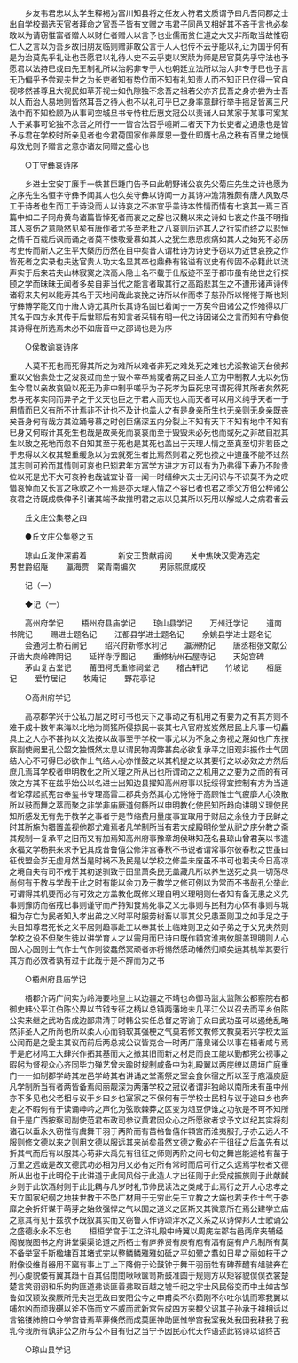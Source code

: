<!-- { "loadSidebar": true } -->
　　乡友韦君忠以太学生释褐为富川知县将之任友人符君文质谓予曰凡吾同郡之士出自学校谒选天官者拜命之官吾子皆有文赠之韦君子同邑又相好其不吝于言也必矣敢以为请窃惟富者赠人以财仁者赠人以言予也业儒而贫仁道之大又非所敢当故惟窃仁人之言以为吾乡故旧朋友临则赠非敢公言于人人也传不云乎能以礼让为国乎何有是为治莫先乎礼让也吾愿君以礼待人史不云乎吏以案牍为师是居官莫先乎守法也予愿君以法持巳或曰先王制礼所以治躬非专于人也朝廷立法所以治人非专于巳也子言无乃偏乎予尝观夫世之为长吏者知有势位而不知有礼知责人而不知正巳仅得一官自视哆然甚尊且大视民如草芥视士如仇隙独不念吾之祖若父亦齐民吾之身亦尝为士吾以人而治人易地则皆然耳吾之待人也不以礼可乎巳之身率意肆行举手摇足皆离三尺法中而不知检顾乃从事司空城旦书专恃柱后惠文冠公以责诸人曰某家于某事可案某人于某事可论独不念吾之所行一一皆合法否乎噫斯二者天下为长吏者之通患也是皆予与君在学校时所亲见者也今君荷国家作养厚恩一登仕即膺七品之秩有百里之地慎母效尤则予赠言之意亦诸友同赠之盛心也 

　　○丁守彝哀诗序 

　　乡进士宝安丁廉手一帙甚巨踵门告予曰此朝野诸公哀先父菊庄先生之诗也愿为之序先生名恒字守彝予闻其人也久矣守彝以诗闻一方其诗冲澹清雅颇有唐人风致尽工于诗者也生而工于诗没而人以诗哀之不亦宜乎盖诗本性情而情有七哀其一焉三百篇中如二子同舟黄鸟诸篇皆悼死者而哀之之辞也汉魏以来之诗如七哀之作虽不明指其人哀伤之意隐然见矣有唐作者尤多至老杜之八哀则历述其人之行实而终之以悲悼之情千百载后讽而诵之者莫不悚敬爱慕如其人之犹生悲思疾痛如其人之始死不必历考史传而斯人之生平大槩历历然在目中矣昔人谓杜诗为诗史予窃以为近世哀挽之作皆死者之实录也夫达官贵人功大名显其卒也鼎彝有铭谥有议史有传固不必籍此以流声实于后来若夫山林寂寞之滨高人隐士名不载于仕版迹不至于都市虽有绝世之行探颐之学而昧昧无闻者多矣自非当代之能言者取其行之高蹈悲其生之不遭形诸声诗传诸将来夫何以能寿其名于天地间哉此哀挽之诗所以作而孝子慈孙所以惓惓于斯也矧守彝博学能文而于唐人诗尤其所长其诗名固巳着闻于一方矣今由诸公之作殆得以广其名于四方永其传于后世耶后有知言者采辑有明一代之诗因诸公之言而知有守彝使其诗得在所选焉未必不如唐音中之邵谒也是为序 

　　○侯教谕哀诗序 

　　人莫不死也而死得其所之为难所以难者非死之难处死之难也尤溪教谕天台侯邦重以父怡素处士之没哀过而至于毁不幸卒焉或者病之曰圣人立为中制教人无以死伤生今君以亲故哀毁以死无乃非中制乎嗟乎为子死孝为臣死忠可谓死得其所者矣然死忠与死孝实同而异子之于父天也臣之于君人而天也人而天者可以用义纯乎天者一于用情而巳义有所不计焉非不计也不及计也盖人之有是身亲所生也无亲则无身亲既丧矣吾身何有哉方其泣踊号慕之时创巨痛深五内分裂上不知有天下不知有地中不知有巳身又何暇计其死生也哉是故亲死而哀哀而至于毁毁未必死也而或死之非故自戕其生以致之死地而忽不自知其至于死也是其死也盖出于天理人情之至真至切非若臣之于忠得以义权其轻重缓急以为去就死生者比焉然则君之死也揆之中道虽不能不过然其志则可矜而其情则可哀也巳矧君年方富学方进才方可以有为乃弗得下寿乃不阶贵位以死是尤不大可哀矜也哉诚宜讣音一闻一时缙绅大夫士无问识与不识莫不为之叹惜哀悼而又长言之咏歌之不一焉是亦天理人情之不容巳者也君之季父方伯公稡诸公哀君之诗既成帙俾予引诸其端予故推明君之志以见其所以死用以解或人之病君者云 

　　丘文庄公集卷之四 

　　●丘文庄公集卷之五 

　　琼山丘浚仲深甫着　　　　新安王贽献甫阅 
　　关中焦映汉雯涛选定　　　男世爵绍庵 
　　瀛海贾　棠青南编次　　　男际熙庶咸校 

　　记（一） 

　　◆记（一） 

　　高州府学记 
　　梧州府县庙学记 
　　琼山县学记 
　　万州迁学记 
　　道南书院记 
　　赐进士题名记 
　　江都县学进士题名记 
　　余姚县学进士题名记 
　　会通河土桥石闸记 
　　绍兴府新修水利记 
　　瀛洲桥记 
　　唐丞相张文献公开凿大庾岭碑阴记 
　　延祥寺浮图记 
　　重修杭州石屋寺记 
　　天妃宫碑 
　　茅山复古堂记 
　　莆田柯氏重修祠堂记 
　　稽古轩记 
　　竹坡记 
　　栢庭记 
　　爱竹居记 
　　牧庵记 
　　野花亭记 

　　○高州府学记 

　　高凉郡学兴于公私力屈之时可书也天下之事动之有机用之有要为之有其方则不难于成十数年来海以北地为峝猺所侵掠民十丧其七八官府岌岌然居民上凡事一切麤具上之人亦不甚拘以文法按以故事至于学校一事尤以为不急之务视之蔑如也广东按察副使阙里孔公韶文独慨然太息以谓民物凋弊甚矣必欲复承平之旧观非振作士气固结人心不可得巳必欲作士气结人心亦惟鼓之以其机提之以其要行之以必效之方然后庶几焉耳学校者申明教化之所义理之所从出也所谓动之之机用之之要为之而的有可效之方其不在兹乎始公以名进士出知边县擢知高州府事以抚绥得宜控制有方为当道者论荐起贰宪台奉玺书专理高雷二郡兵务然其心尤惓惓于高顾惟士气疲靡人心涣散所以鼓而舞之萃而聚之非学非庙厥道何繇所以申明教化使民知所趋向讲明义理使民知所感发无有先于教学之事者于是节缩费用量度事宜取用于财屈之余役力于民鲜之时其所施为措置盖视他郡尤难焉者凡学制所当有若大成殿明伦堂从祀之庑分教之斋其规制一复承平之旧而又有加焉知高州府事豫章胡侯琳知茂名县琼山曾君英以书遣永福文学杨拱来求予记其成昔鲁僖公修泮宫春秋不书说者谓常事尔彼春秋之世虽曰征伐盟会岁无虚月然当是时祸不及民是以学校之修盖未废虽不书可也若夫今日高凉之境自夫有司不戒于其初遂驯致于田里萧条民无盖藏凡所以养生送死之具一切荡尽尚何有于教与学哉于此之时有能以余力及于教学之修可例以为常而不书哉孔公举此可谓得其机要而必有可效之方盖教化既修义理自明义理明则仕者知有备无患之义先事则豫防而宿戒巳事则谨守而严持知食焉死事之义无事则与民相为心体有事则与城相为存亡为民者知入孝出弟之义时平时服劳树畜以事其父兄患至则卫之如手足之于头目知尊君死长之义平居则趋事赴工以奉其长上临难则卫之如子弟之于父兄夫然则学校之设不但聚生徒以讲学育人才以需用而巳诗曰既作頖宫淮夷攸服盖理明则人心固人心固则士气作士气作则彼蠢然冥顽者亦将惕然感动幡然归顺矣运其机举其要行其方而必效者孰有过于此哉于是不辞而为之书 

　　○梧州府县庙学记 

　　梧郡介两广间实为岭海要地皇上以边疆之不靖也命御马监太监陈公都察院右都御史韩公平江伯陈公畀以节钺专征之柄以总镇两藩地未几平江公以召去而平乡伯陈公实来继之武功告成边鄙肃清于时韩公实任总督之寄谕于众曰武功虽可以遏绝乱略然非圣人之所尚也所以柔人心而销软其强梗之气莫若修文教修文教莫若兴学校太监公闻而是之爰主其议而前后两总戎公议皆克合一时两广藩臬诸公以事在梧者咸与焉于是庀材鸠工大肆兴作拓其基而大之撤其旧而新之材足而良工能以勤都宪公视事之暇躬为督视众心齐同毕力殚艺曾未踰时规制咸备中为礼殿翼以两庑缭以周垣广庭重门一一如制郡学峙其左邑学峙其右讲诵之堂斋祭之室会食休宿之所以至于庖湢庾庭凡学制所当有者两皆备焉闳丽靓深为两藩学校之冠议者谓非独岭以南所未有虽中州亦不多见也父老相与议于乡曰乡也室家之不保何有于学校士民相与议于途曰乡也奔走之不暇何有于读诵呻吟之声化为弦歌棘莽之区变为俎豆伊谁之功欤是不可不知所自于是广西按察司副使范君布政司参议黄君因众心之所愿欲者求予文以纪其实将刻诸石以垂永久窃惟有虞舞干羽于两阶而有苗格鲁僖作頖宫而淮夷服孔子亦云远人不服则修文德以来之则用文德以服远其来尚矣虽然文德之敷必在于徂征之后盖先有以折其气而后有以服其心苟非大禹先有徂征之师则两阶之间七旬之舞岂能遽格有苗于万里之远哉是故文德武功必相为用又必有定所有常时而后可行之久远焉学校者文德所从出也于此明伦于此讲道于此同风俗于此造人才出征则于此受成振旅则于此献馘乡则于此饮酒射则于此比耦与凡岁时礼节帅民读法之类咸于此焉行之开人心忠孝之天立国家纪纲之地扶世教于不坠广材用于无穷此先王立教之大端也若夫作士气于委靡之余折奸谋于萌芽之始敛强悍之气以囿之道义之区斯又其微意所在焉公建学立庙之意其有见于兹欤予既叙其实而又窃鲁人作诗颂泮水之义系之以诗俾邦人士歌诵公之盛德永永不忘也 
　　桓桓学宫于江之浒礼殿中峙翼以周庑左郡右邑两庠夹辅经阁峩峩图书之府讲堂渠渠论道之所栖士有庐养贤有庾有庖有湢有庭有户凡制所有莫不备举室千斯楹墉百其堵式完以整鳞鳞雅雅如砥之平如翚之翥如日星之丽如枝干之附像设维肖器用不窳有事上丁上下降俯于论鼓钟于舞干羽丽牲有碑荐醴有俎骏奔在列心虔貌偻有翼其趋十百其侣誾誾啾啾箧笥斯鼓准圆于规则方以矩容貌俣俣衣裳楚楚言笑诩诩和乐姁姁匪道弗谈匪善弗取百越之墟千祀之宇士风民俗变而中土如古邹鲁如汉颖汝揆厥所元夫岂无故曰安阳公今之申甫柔不尔茹刚不尔吐尔饥而寒我翼以哺尔凶而顽我碪以斧不饰而文不威而武新宫告成四方来覩父诏其子孙承于祖相话以言铭镂肺腑曰今学宫昔焉草莽倏然而成莫匪神助匪惟学宫我室我处我田我耕我子我乳今我所有孰非公之所与公不自有归之当宁予因民心代天作语述此铭诗以诏终古 

　　○琼山县学记 

